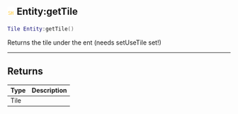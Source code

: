## ![shared](.gitbook/assets/shared.png) Entity:getTile


```lua
Tile Entity:getTile()
```

Returns the tile under the ent (needs setUseTile set!)



------
## Returns

| Type | Description |
| ---- | ----------: |
| Tile |  |

